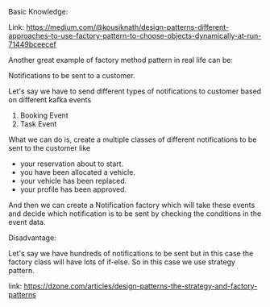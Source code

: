 Basic Knowledge:

Link: https://medium.com/@kousiknath/design-patterns-different-approaches-to-use-factory-pattern-to-choose-objects-dynamically-at-run-71449bceecef


Another great example of factory method pattern in real life can be:

Notifications to be sent to a customer.

Let's say we have to send different types of notifications to customer based on different kafka events

1. Booking Event 
2. Task Event

What we can do is, create a multiple classes of different notifications to be sent to the customer like 
- your reservation about to start.
- you have been allocated a vehicle.
- your vehicle has been replaced.
- your profile has been approved.

And then we can create a Notification factory which will take these events 
and decide which notification is to be sent by checking the conditions in the event data.

Disadvantage:

Let's say we have hundreds of notifications to be sent but in this case the factory class will have lots of if-else.
So in this case we use strategy pattern.

link: https://dzone.com/articles/design-patterns-the-strategy-and-factory-patterns
